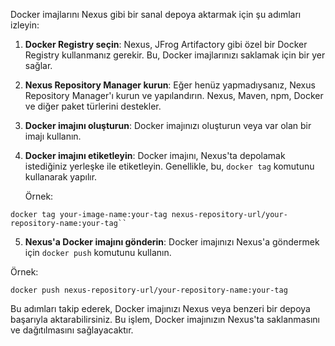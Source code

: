 Docker imajlarını Nexus gibi bir sanal depoya aktarmak için şu adımları izleyin:

1.  **Docker Registry seçin**: Nexus, JFrog Artifactory gibi özel bir Docker Registry kullanmanız gerekir. Bu, Docker imajlarınızı saklamak için bir yer sağlar.
    
2.  **Nexus Repository Manager kurun**: Eğer henüz yapmadıysanız, Nexus Repository Manager'ı kurun ve yapılandırın. Nexus, Maven, npm, Docker ve diğer paket türlerini destekler.
    
3.  **Docker imajını oluşturun**: Docker imajınızı oluşturun veya var olan bir imajı kullanın.
    
4.  **Docker imajını etiketleyin**: Docker imajını, Nexus'ta depolamak istediğiniz yerleşke ile etiketleyin. Genellikle, bu, `docker tag` komutunu kullanarak yapılır.
    
    Örnek:
````
docker tag your-image-name:your-tag nexus-repository-url/your-repository-name:your-tag``
````

5. **Nexus'a Docker imajını gönderin**: Docker imajınızı Nexus'a göndermek için `docker push` komutunu kullanın.

Örnek:
````
docker push nexus-repository-url/your-repository-name:your-tag
````

Bu adımları takip ederek, Docker imajınızı Nexus veya benzeri bir depoya başarıyla aktarabilirsiniz. Bu işlem, Docker imajınızın Nexus'ta saklanmasını ve dağıtılmasını sağlayacaktır.
